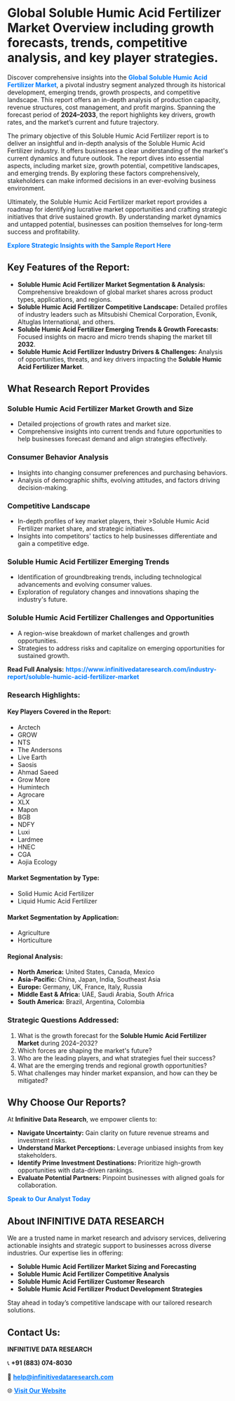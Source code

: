 <h1>Global Soluble Humic Acid Fertilizer Market Overview including growth forecasts, trends, competitive analysis, and key player strategies.</h1>
<p>
Discover comprehensive insights into the 
<a href="https://www.infinitivedataresearch.com/industry-report/soluble-humic-acid-fertilizer-market" rel="dofollow" style="color: #007BFF; text-decoration: none;"><strong>Global Soluble Humic Acid Fertilizer Market</strong></a>, a pivotal industry segment analyzed through its historical development, emerging trends, growth prospects, and competitive landscape. This report offers an in-depth analysis of production capacity, revenue structures, cost management, and profit margins. Spanning the forecast period of <strong>2024–2033</strong>, the report highlights key drivers, growth rates, and the market’s current and future trajectory.
</p>
<p>
The primary objective of this Soluble Humic Acid Fertilizer report is to deliver an insightful and in-depth analysis of the Soluble Humic Acid Fertilizer industry. It offers businesses a clear understanding of the market's current dynamics and future outlook. The report dives into essential aspects, including market size, growth potential, competitive landscapes, and emerging trends. By exploring these factors comprehensively, stakeholders can make informed decisions in an ever-evolving business environment.
</p>
<p>
Ultimately, the Soluble Humic Acid Fertilizer market report provides a roadmap for identifying lucrative market opportunities and crafting strategic initiatives that drive sustained growth. By understanding market dynamics and untapped potential, businesses can position themselves for long-term success and profitability.
</p>
<p>
<a href="https://www.infinitivedataresearch.com/request-sample/reportId=105854" style="color: #007BFF; text-decoration: none;"><strong>Explore Strategic Insights with the Sample Report Here</strong></a>
</p>

<h2>Key Features of the Report:</h2>
<ul>
<li><strong>Soluble Humic Acid Fertilizer Market Segmentation & Analysis:</strong> Comprehensive breakdown of global market shares across product types, applications, and regions.</li>
<li><strong>Soluble Humic Acid Fertilizer Competitive Landscape:</strong> Detailed profiles of industry leaders such as Mitsubishi Chemical Corporation, Evonik, Altuglas International, and others.</li>
<li><strong>Soluble Humic Acid Fertilizer Emerging Trends & Growth Forecasts:</strong> Focused insights on macro and micro trends shaping the market till <strong>2032</strong>.</li>
<li><strong>Soluble Humic Acid Fertilizer Industry Drivers & Challenges:</strong> Analysis of opportunities, threats, and key drivers impacting the <strong>Soluble Humic Acid Fertilizer Market</strong>.</li>
</ul>

<h2>What Research Report Provides</h2>
<h3>Soluble Humic Acid Fertilizer Market Growth and Size</h3>
<ul>
<li>Detailed projections of growth rates and market size.</li>
<li>Comprehensive insights into current trends and future opportunities to help businesses forecast demand and align strategies effectively.</li>
</ul>

<h3>Consumer Behavior Analysis</h3>
<ul>
<li>Insights into changing consumer preferences and purchasing behaviors.</li>
<li>Analysis of demographic shifts, evolving attitudes, and factors driving decision-making.</li>
</ul>

<h3>Competitive Landscape</h3>
<ul>
<li>In-depth profiles of key market players, their >Soluble Humic Acid Fertilizer market share, and strategic initiatives.</li>
<li>Insights into competitors' tactics to help businesses differentiate and gain a competitive edge.</li>
</ul>

<h3>Soluble Humic Acid Fertilizer Emerging Trends</h3>
<ul>
<li>Identification of groundbreaking trends, including technological advancements and evolving consumer values.</li>
<li>Exploration of regulatory changes and innovations shaping the industry's future.</li>
</ul>

<h3>Soluble Humic Acid Fertilizer Challenges and Opportunities</h3>
<ul>
<li>A region-wise breakdown of market challenges and growth opportunities.</li>
<li>Strategies to address risks and capitalize on emerging opportunities for sustained growth.</li>
</ul>
<p><strong>Read Full Analysis:</strong> <a href="https://www.infinitivedataresearch.com/industry-report/soluble-humic-acid-fertilizer-market" rel="dofollow" style="color: #007BFF; text-decoration: none;"><strong>https://www.infinitivedataresearch.com/industry-report/soluble-humic-acid-fertilizer-market</strong></a></p>
<h3>Research Highlights:</h3>
<h4>Key Players Covered in the Report:</h4>
<ul><li>Arctech</li><li>GROW</li><li>NTS</li><li>The Andersons</li><li>Live Earth</li><li>Saosis</li><li>Ahmad Saeed</li><li>Grow More</li><li>Humintech</li><li>Agrocare</li><li>XLX</li><li>Mapon</li><li>BGB</li><li>NDFY</li><li>Luxi</li><li>Lardmee</li><li>HNEC</li><li>CGA</li><li>Aojia Ecology</li></ul>
<h4>Market Segmentation by Type:</h4>
<ul><li>Solid Humic Acid Fertilizer</li><li>Liquid Humic Acid Fertilizer</li></ul>
<h4>Market Segmentation by Application:</h4>
<ul><li>Agriculture</li><li>Horticulture</li></ul>

<h4>Regional Analysis:</h4>
<ul>
<li><strong>North America:</strong> United States, Canada, Mexico</li>
<li><strong>Asia-Pacific:</strong> China, Japan, India, Southeast Asia</li>
<li><strong>Europe:</strong> Germany, UK, France, Italy, Russia</li>
<li><strong>Middle East & Africa:</strong> UAE, Saudi Arabia, South Africa</li>
<li><strong>South America:</strong> Brazil, Argentina, Colombia</li>
</ul>

<h3>Strategic Questions Addressed:</h3>
<ol>
<li>What is the growth forecast for the <strong>Soluble Humic Acid Fertilizer Market</strong> during 2024–2032?</li>
<li>Which forces are shaping the market's future?</li>
<li>Who are the leading players, and what strategies fuel their success?</li>
<li>What are the emerging trends and regional growth opportunities?</li>
<li>What challenges may hinder market expansion, and how can they be mitigated?</li>
</ol>

<h2>Why Choose Our Reports?</h2>
<p>At <strong>Infinitive Data Research</strong>, we empower clients to:</p>
<ul>
<li><strong>Navigate Uncertainty:</strong> Gain clarity on future revenue streams and investment risks.</li>
<li><strong>Understand Market Perceptions:</strong> Leverage unbiased insights from key stakeholders.</li>
<li><strong>Identify Prime Investment Destinations:</strong> Prioritize high-growth opportunities with data-driven rankings.</li>
<li><strong>Evaluate Potential Partners:</strong> Pinpoint businesses with aligned goals for collaboration.</li>
</ul>
<p><a href="https://www.infinitivedataresearch.com/industry-report/soluble-humic-acid-fertilizer-market" rel="dofollow" style="color: #007BFF; text-decoration: none;"><strong>Speak to Our Analyst Today</strong></a></p>

<h2>About INFINITIVE DATA RESEARCH</h2>
<p>We are a trusted name in market research and advisory services, delivering actionable insights and strategic support to businesses across diverse industries. Our expertise lies in offering:</p>
<ul>
<li><strong>Soluble Humic Acid Fertilizer Market Sizing and Forecasting</strong></li>
<li><strong>Soluble Humic Acid Fertilizer Competitive Analysis</strong></li>
<li><strong>Soluble Humic Acid Fertilizer Customer Research</strong></li>
<li><strong>Soluble Humic Acid Fertilizer Product Development Strategies</strong></li>
</ul>
<p>Stay ahead in today’s competitive landscape with our tailored research solutions.</p>

<h2>Contact Us:</h2>
<p><strong>INFINITIVE DATA RESEARCH</strong></p>
<p>📞 <strong>+91 (883) 074-8030</strong></p>
<p>📧 <strong><a href="mailto:help@infinitivedataresearch.com" style="color: #007BFF;">help@infinitivedataresearch.com</a></strong></p>
<p>🌐 <strong><a href="https://www.infinitivedataresearch.com" rel="dofollow" style="color: #007BFF;">Visit Our Website</a></strong></p>